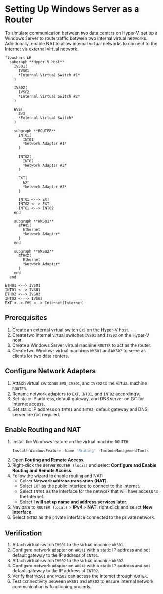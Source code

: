 # Setting Up Windows Server as a Router

To simulate communication between two data centers on Hyper-V, set up a Windows Server to route traffic between two internal virtual networks. Additionally, enable NAT to allow internal virtual networks to connect to the Internet via external virtual network.

```mermaid
flowchart LR
  subgraph **Hyper-V Host**
    IVS01(
      IVS01
      *Internal Virtual Switch #1*
    )

    IVS02(
      IVS02
      *Internal Virtual Switch #2*
    )

    EVS(
      EVS
      *External Virtual Switch*
    )

    subgraph **ROUTER**
      INT01(
        INT01
        *Network Adapter #1*
      )

      INT02(
        INT02
        *Network Adapter #2*
      )

      EXT(
        EXT
        *Network Adapter #3*
      )

      INT01 <--> EXT
      INT02 <--> EXT
      INT01 <--> INT02
    end

    subgraph **WKS01**
      ETH01(
        Ethernet
        *Network Adapter*
      )
    end

    subgraph **WKS02**
      ETH02(
        Ethernet
        *Network Adapter*
      )
    end
  end

ETH01 <--> IVS01
INT01 <--> IVS01
ETH02 <--> IVS02
INT02 <---> IVS02
EXT <--> EVS <--> Internet(Internet)
```

## Prerequisites

1. Create an external virtual switch `EVS` on the Hyper-V host.
2. Create two internal virtual switches `IVS01` and `IVS02` on the Hyper-V host.
3. Create a Windows Server virtual machine `ROUTER` to act as the router.
4. Create two Windows virtual machines `WKS01` and `WKS02` to serve as clients for two data centers.

## Configure Network Adapters

1. Attach virtual switches `EVS`, `IVS01`, and `IVS02` to the virtual machine `ROUTER`.
2. Rename network adapters to `EXT`, `INT01`, and `INT02` accordingly.
3. Set static IP address, default gateway, and DNS server on `EXT` for Internet access.
4. Set static IP address on `INT01` and `INT02`; default gateway and DNS server are not required.

## Enable Routing and NAT

1. Install the Windows feature on the virtual machine `ROUTER`:
    ```powershell
    Install-WindowsFeature -Name 'Routing' -IncludeManagementTools
    ```
2. Open **Routing and Remote Access**.
3. Right-click the server `ROUTER (local)` and select **Configure and Enable Routing and Remote Access**.
4. Follow the wizard to enable routing and NAT:
    - Select **Network address translation (NAT)**.
    - Select `EXT` as the public interface to connect to the Internet.
    - Select `INT01` as the interface for the network that will have access to the Internet.
    - Select **I will set up name and address services later**.
5. Navigate to `ROUTER (local)` > **IPv4** > **NAT**, right-click and select **New Interface**.
6. Select `INT02` as the private interface connected to the private network.

## Verification

1. Attach virtual switch `IVS01` to the virtual machine `WKS01`.
2. Configure network adapter on `WKS01` with a static IP address and set default gateway to the IP address of `INT01`.
3. Attach virtual switch `IVS02` to the virtual machine `WKS02`.
4. Configure network adapter on `WKS02` with a static IP address and set default gateway to the IP address of `INT02`.
5. Verify that `WKS01` and `WKS02` can access the Internet through `ROUTER`.
6. Test connectivity between `WKS01` and `WKS02` to ensure internal network communication is functioning properly.
